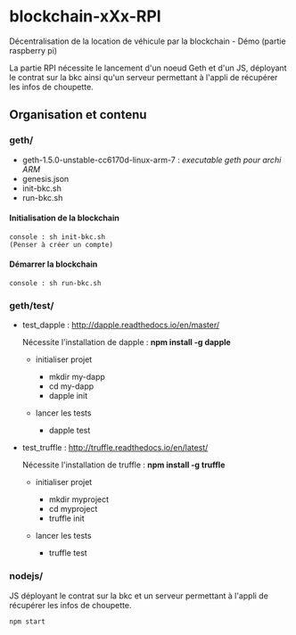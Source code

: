 # blockchain-xXx-RPI
Décentralisation de la location de véhicule par la blockchain - Démo (partie raspberry pi)

La partie RPI nécessite le lancement d'un noeud Geth et d'un JS, déployant le contrat sur la bkc ainsi qu'un serveur permettant à l'appli de récupérer les infos de choupette.

## Organisation et contenu
### geth/
* geth-1.5.0-unstable-cc6170d-linux-arm-7 : *executable geth pour archi ARM*
* genesis.json
* init-bkc.sh
* run-bkc.sh

#### Initialisation de la blockchain
    console : sh init-bkc.sh
    (Penser à créer un compte)

#### Démarrer la blockchain
    console : sh run-bkc.sh

### geth/test/
* test_dapple : http://dapple.readthedocs.io/en/master/

    Nécessite l'installation de dapple :
    **npm install -g dapple**

  * initialiser projet
     * mkdir my-dapp
     * cd my-dapp
     * dapple init

  * lancer les tests
     * dapple test

* test_truffle : http://truffle.readthedocs.io/en/latest/

    Nécessite l'installation de truffle :
    **npm install -g truffle**

  * initialiser projet
     * mkdir myproject
     * cd myproject
     * truffle init

  * lancer les tests
     * truffle test

### nodejs/
JS déployant le contrat sur la bkc et un serveur permettant à l'appli de récupérer les infos de choupette.

    npm start
